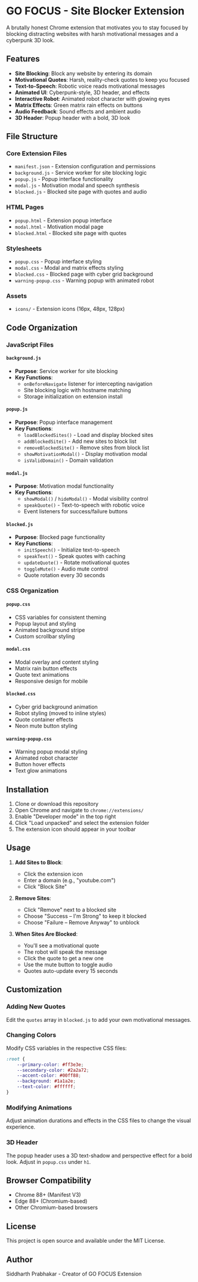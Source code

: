 # GO FOCUS - Site Blocker Extension

A brutally honest Chrome extension that motivates you to stay focused by blocking distracting websites with harsh motivational messages and a cyberpunk 3D look.

## Features

- **Site Blocking**: Block any website by entering its domain
- **Motivational Quotes**: Harsh, reality-check quotes to keep you focused
- **Text-to-Speech**: Robotic voice reads motivational messages
- **Animated UI**: Cyberpunk-style, 3D header, and effects
- **Interactive Robot**: Animated robot character with glowing eyes
- **Matrix Effects**: Green matrix rain effects on buttons
- **Audio Feedback**: Sound effects and ambient audio
- **3D Header**: Popup header with a bold, 3D look

## File Structure

### Core Extension Files
- `manifest.json` - Extension configuration and permissions
- `background.js` - Service worker for site blocking logic
- `popup.js` - Popup interface functionality
- `modal.js` - Motivation modal and speech synthesis
- `blocked.js` - Blocked site page with quotes and audio

### HTML Pages
- `popup.html` - Extension popup interface
- `modal.html` - Motivation modal page
- `blocked.html` - Blocked site page with quotes

### Stylesheets
- `popup.css` - Popup interface styling
- `modal.css` - Modal and matrix effects styling
- `blocked.css` - Blocked page with cyber grid background
- `warning-popup.css` - Warning popup with animated robot

### Assets
- `icons/` - Extension icons (16px, 48px, 128px)

## Code Organization

### JavaScript Files

#### `background.js`
- **Purpose**: Service worker for site blocking
- **Key Functions**:
  - `onBeforeNavigate` listener for intercepting navigation
  - Site blocking logic with hostname matching
  - Storage initialization on extension install

#### `popup.js`
- **Purpose**: Popup interface management
- **Key Functions**:
  - `loadBlockedSites()` - Load and display blocked sites
  - `addBlockedSite()` - Add new sites to block list
  - `removeBlockedSite()` - Remove sites from block list
  - `showMotivationModal()` - Display motivation modal
  - `isValidDomain()` - Domain validation

#### `modal.js`
- **Purpose**: Motivation modal functionality
- **Key Functions**:
  - `showModal()` / `hideModal()` - Modal visibility control
  - `speakQuote()` - Text-to-speech with robotic voice
  - Event listeners for success/failure buttons

#### `blocked.js`
- **Purpose**: Blocked page functionality
- **Key Functions**:
  - `initSpeech()` - Initialize text-to-speech
  - `speakText()` - Speak quotes with caching
  - `updateQuote()` - Rotate motivational quotes
  - `toggleMute()` - Audio mute control
  - Quote rotation every 30 seconds

### CSS Organization

#### `popup.css`
- CSS variables for consistent theming
- Popup layout and styling
- Animated background stripe
- Custom scrollbar styling

#### `modal.css`
- Modal overlay and content styling
- Matrix rain button effects
- Quote text animations
- Responsive design for mobile

#### `blocked.css`
- Cyber grid background animation
- Robot styling (moved to inline styles)
- Quote container effects
- Neon mute button styling

#### `warning-popup.css`
- Warning popup modal styling
- Animated robot character
- Button hover effects
- Text glow animations

## Installation

1. Clone or download this repository
2. Open Chrome and navigate to `chrome://extensions/`
3. Enable "Developer mode" in the top right
4. Click "Load unpacked" and select the extension folder
5. The extension icon should appear in your toolbar

## Usage

1. **Add Sites to Block**:
   - Click the extension icon
   - Enter a domain (e.g., "youtube.com")
   - Click "Block Site"

2. **Remove Sites**:
   - Click "Remove" next to a blocked site
   - Choose "Success – I'm Strong" to keep it blocked
   - Choose "Failure – Remove Anyway" to unblock

3. **When Sites Are Blocked**:
   - You'll see a motivational quote
   - The robot will speak the message
   - Click the quote to get a new one
   - Use the mute button to toggle audio
   - Quotes auto-update every 15 seconds

## Customization

### Adding New Quotes
Edit the `quotes` array in `blocked.js` to add your own motivational messages.

### Changing Colors
Modify CSS variables in the respective CSS files:
```css
:root {
    --primary-color: #ff3e3e;
    --secondary-color: #2a2a72;
    --accent-color: #00ff88;
    --background: #1a1a2e;
    --text-color: #ffffff;
}
```

### Modifying Animations
Adjust animation durations and effects in the CSS files to change the visual experience.

### 3D Header
The popup header uses a 3D text-shadow and perspective effect for a bold look. Adjust in `popup.css` under `h1`.

## Browser Compatibility

- Chrome 88+ (Manifest V3)
- Edge 88+ (Chromium-based)
- Other Chromium-based browsers

## License

This project is open source and available under the MIT License.

## Author

Siddharth Prabhakar - Creator of GO FOCUS Extension 